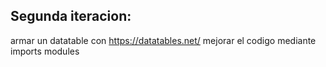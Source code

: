 ## Segunda iteracion:
armar un datatable con https://datatables.net/
mejorar el codigo mediante imports modules
